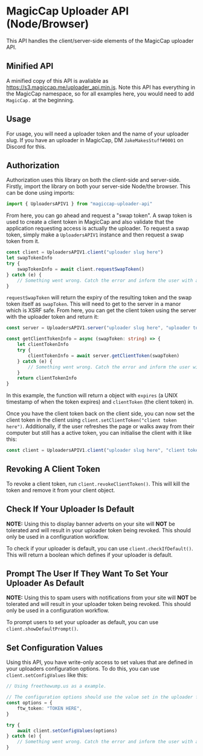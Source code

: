 # MagicCap Uploader API (Node/Browser)
This API handles the client/server-side elements of the MagicCap uploader API.

## Minified API
A minified copy of this API is avaliable as https://s3.magiccap.me/uploader_api.min.js. Note this API has everything in the MagicCap namespace, so for all examples here, you would need to add `MagicCap.` at the beginning.

## Usage
For usage, you will need a uploader token and the name of your uploader slug. If you have an uploader in MagicCap, DM `JakeMakesStuff#0001` on Discord for this.

## Authorization
Authorization uses this library on both the client-side and server-side. Firstly, import the library on both your server-side Node/the browser. This can be done using imports:
```ts
import { UploadersAPIV1 } from "magiccap-uploader-api"
```
From here, you can go ahead and request a "swap token". A swap token is used to create a client token in MagicCap and also validate that the application requesting access is actually the uploader. To request a swap token, simply make a `UploadersAPIV1` instance and then request a swap token from it.
```ts
const client = UploadersAPIV1.client("uploader slug here")
let swapTokenInfo
try {
    swapTokenInfo = await client.requestSwapToken()
} catch (e) {
    // Something went wrong. Catch the error and inform the user with a error message.
}
```
`requestSwapToken` will return the expiry of the resulting token and the swap token itself as `swapToken`. This will need to get to the server in a manor which is XSRF safe. From here, you can get the client token using the server with the uploader token and return it:
```ts
const server = UploadersAPIV1.server("uploader slug here", "uploader token here")

const getClientTokenInfo = async (swapToken: string) => {
    let clientTokenInfo
    try {
        clientTokenInfo = await server.getClientToken(swapToken)
    } catch (e) {
        // Something went wrong. Catch the error and inform the user with a error message.
    }
    return clientTokenInfo
}
```
In this example, the function will return a object with `expires` (a UNIX timestamp of when the token expires) and `clientToken` (the client token) in.

Once you have the client token back on the client side, you can now set the client token in the client using `client.setClientToken("client token here")`. Additionally, if the user refreshes the page or walks away from their computer but still has a active token, you can initialise the client with it like this:
```ts
const client = UploadersAPIV1.client("uploader slug here", "client token here")
```

## Revoking A Client Token
To revoke a client token, run `client.revokeClientToken()`. This will kill the token and remove it from your client object.

## Check If Your Uploader Is Default
**NOTE:** Using this to display banner adverts on your site will **NOT** be tolerated and will result in your uploader token being revoked. This should only be used in a configuration workflow.

To check if your uploader is default, you can use `client.checkIfDefault()`. This will return a boolean which defines if your uploader is default.

## Prompt The User If They Want To Set Your Uploader As Default
**NOTE:** Using this to spam users with notifications from your site will **NOT** be tolerated and will result in your uploader token being revoked. This should only be used in a configuration workflow.

To prompt users to set your uploader as default, you can use `client.showDefaultPrompt()`.

## Set Configuration Values
Using this API, you have write-only access to set values that are defined in your uploaders configuration options. To do this, you can use `client.setConfigValues` like this:
```ts
// Using freethewump.us as a example.

// The configuration options should use the value set in the uploader file and should be the exact datatype you want it as.
const options = {
    ftw_token: "TOKEN HERE",
}

try {
    await client.setConfigValues(options)
} catch (e) {
    // Something went wrong. Catch the error and inform the user with a error message.
}
```
